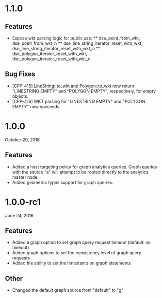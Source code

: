 1.1.0
===========

Features
--------
* Expose wkt parsing logic for public use:
** dse_point_from_wkt, dse_point_from_wkt_n
** dse_line_string_iterator_reset_with_wkt, dse_line_string_iterator_reset_with_wkt_n
** dse_polygon_iterator_reset_with_wkt, dse_polygon_iterator_reset_with_wkt_n

Bug Fixes
---------
* [CPP-416] LineString::to_wkt and Polygon::to_wkt now return "LINESTRING EMPTY" and "POLYGON EMPTY", respectively, for empty
  objects.
* [CPP-416] WKT parsing for "LINESTRING EMPTY" and "POLYGON EMPTY" now succeeds.

1.0.0
===========
October 20, 2016

Features
--------
* Added a host targeting policy for graph analytics queries. Graph queries with
  the source "a" will attempt to be routed directly to the analytics master
  node.
* Added geometric types support for graph queries.

1.0.0-rc1
===========
June 24, 2016

Features
--------
* Added a graph option to set graph query request timeout (default: no timeout)
* Added graph options to set the consistency level of graph query requests
* Added the ability to set the timestamp on graph statements

Other
--------
* Changed the default graph source from "default" to "g"
